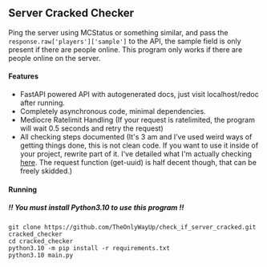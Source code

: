 ## Server Cracked Checker

Ping the server using MCStatus or something similar, and pass the `response.raw['players']['sample']` to the API, the sample field is only present if there are people online. This program only works if there are people online on the server.

#### Features
- FastAPI powered API with autogenerated docs, just visit localhost/redoc after running.
- Completely asynchronous code, minimal dependencies.
- Mediocre Ratelimit Handling (If your request is ratelimited, the program will wait 0.5 seconds and retry the request)
- All checking steps documented (It's 3 am and I've used weird ways of getting things done, this is not clean code. If you want to use it inside of your project, rewrite part of it. I've detailed what I'm actually checking [here](https://github.com/TheOnlyWayUp/check_if_server_cracked/blob/main/main.py#L79-L105). The request function (get-uuid) is half decent though, that can be freely skidded.)

#### Running

##### !! You must install Python3.10 to use this program !!

```
git clone https://github.com/TheOnlyWayUp/check_if_server_cracked.git cracked_checker
cd cracked_checker
python3.10 -m pip install -r requirements.txt
python3.10 main.py
```